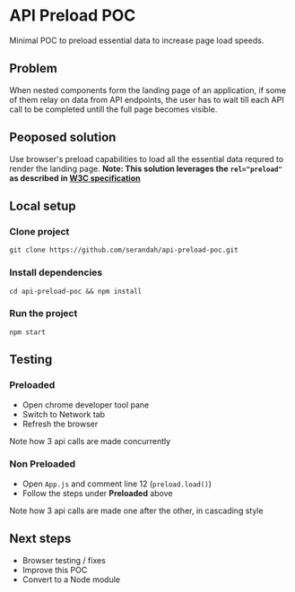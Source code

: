# API Preload POC

Minimal POC to preload essential data to increase page load speeds.

## Problem

When nested components form the landing page of an application, if some of them relay on data from API endpoints, the user has to wait till each API call to be completed untill the full page becomes visible.

## Peoposed solution

Use browser's preload capabilities to load all the essential data requred to render the landing page.
**Note: This solution leverages the `rel="preload"` as described in [W3C specification](https://w3c.github.io/preload/)**

## Local setup

### Clone project

`git clone https://github.com/serandah/api-preload-poc.git`

### Install dependencies

`cd api-preload-poc && npm install`

### Run the project

`npm start`

## Testing

### Preloaded

* Open chrome developer tool pane
* Switch to Network tab
* Refresh the browser

Note how 3 api calls are made concurrently

### Non Preloaded

* Open `App.js` and comment line 12 (`preload.load()`)
* Follow the steps under **Preloaded** above

Note how 3 api calls are made one after the other, in cascading style

## Next steps

* Browser testing / fixes
* Improve this POC
* Convert to a Node module
